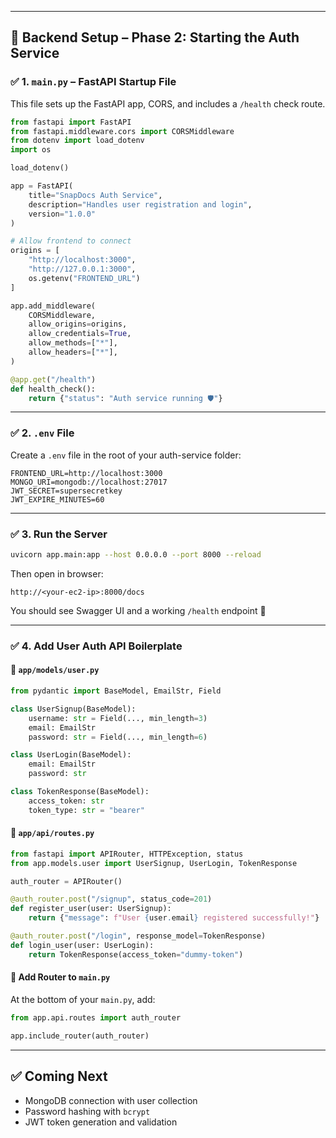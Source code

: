 
---

## 🧩 Backend Setup – Phase 2: Starting the Auth Service

### ✅ 1. `main.py` – FastAPI Startup File

This file sets up the FastAPI app, CORS, and includes a `/health` check route.

```python
from fastapi import FastAPI
from fastapi.middleware.cors import CORSMiddleware
from dotenv import load_dotenv
import os

load_dotenv()

app = FastAPI(
    title="SnapDocs Auth Service",
    description="Handles user registration and login",
    version="1.0.0"
)

# Allow frontend to connect
origins = [
    "http://localhost:3000",
    "http://127.0.0.1:3000",
    os.getenv("FRONTEND_URL")
]

app.add_middleware(
    CORSMiddleware,
    allow_origins=origins,
    allow_credentials=True,
    allow_methods=["*"],
    allow_headers=["*"],
)

@app.get("/health")
def health_check():
    return {"status": "Auth service running 🛡️"}
```
---

### ✅ 2. `.env` File

Create a `.env` file in the root of your auth-service folder:

```env
FRONTEND_URL=http://localhost:3000
MONGO_URI=mongodb://localhost:27017
JWT_SECRET=supersecretkey
JWT_EXPIRE_MINUTES=60
```

---

### ✅ 3. Run the Server

```bash
uvicorn app.main:app --host 0.0.0.0 --port 8000 --reload
```

Then open in browser:

```
http://<your-ec2-ip>:8000/docs
```

You should see Swagger UI and a working `/health` endpoint 🎉

---

### ✅ 4. Add User Auth API Boilerplate

#### 📁 `app/models/user.py`

```python
from pydantic import BaseModel, EmailStr, Field

class UserSignup(BaseModel):
    username: str = Field(..., min_length=3)
    email: EmailStr
    password: str = Field(..., min_length=6)

class UserLogin(BaseModel):
    email: EmailStr
    password: str

class TokenResponse(BaseModel):
    access_token: str
    token_type: str = "bearer"
```

#### 📁 `app/api/routes.py`

```python
from fastapi import APIRouter, HTTPException, status
from app.models.user import UserSignup, UserLogin, TokenResponse

auth_router = APIRouter()

@auth_router.post("/signup", status_code=201)
def register_user(user: UserSignup):
    return {"message": f"User {user.email} registered successfully!"}

@auth_router.post("/login", response_model=TokenResponse)
def login_user(user: UserLogin):
    return TokenResponse(access_token="dummy-token")
```

#### 📌 Add Router to `main.py`

At the bottom of your `main.py`, add:

```python
from app.api.routes import auth_router

app.include_router(auth_router)
```

---

## ✅ Coming Next

- MongoDB connection with user collection
- Password hashing with `bcrypt`
- JWT token generation and validation
